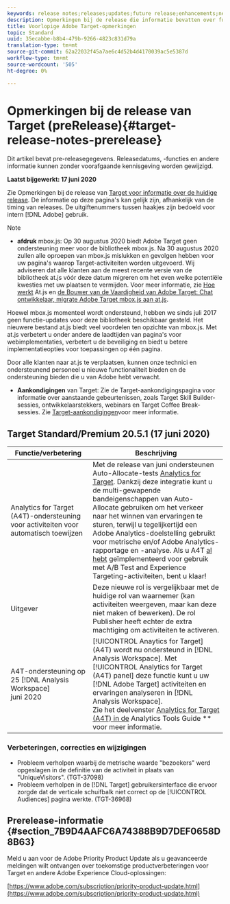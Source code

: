 ```yaml
---
keywords: release notes;releases;updates;future release;enhancements;new features;fixes;updates
description: Opmerkingen bij de release die informatie bevatten over functies, verbeteringen en oplossingen voor de nieuwste of komende DNL Adobe Target-releases.
title: Voorlopige Adobe Target-opmerkingen
topic: Standard
uuid: 35ecabbe-b8b4-479b-9266-4823c831d79a
translation-type: tm+mt
source-git-commit: 62a22032f45a7ae6c4d52b4d4170039ac5e5387d
workflow-type: tm+mt
source-wordcount: '505'
ht-degree: 0%

---
```



# Opmerkingen bij de release van Target (preRelease){#target-release-notes-prerelease}

Dit artikel bevat pre-releasegegevens. Releasedatums, -functies en andere informatie kunnen zonder voorafgaande kennisgeving worden gewijzigd.

**Laatst bijgewerkt: 17 juni 2020**

Zie Opmerkingen bij de release van [Target voor informatie over de huidige release](release-notes.md). De informatie op deze pagina&#39;s kan gelijk zijn, afhankelijk van de timing van releases. De uitgiftenummers tussen haakjes zijn bedoeld voor intern [!DNL Adobe] gebruik.

>[!NOTE]
>
>* **afdruk** mbox.js: Op 30 augustus 2020 biedt Adobe Target geen ondersteuning meer voor de bibliotheek mbox.js. Na 30 augustus 2020 zullen alle oproepen van mbox.js mislukken en gevolgen hebben voor uw pagina&#39;s waarop Target-activiteiten worden uitgevoerd. Wij adviseren dat alle klanten aan de meest recente versie van de bibliotheek at.js vóór deze datum migreren om het even welke potentiële kwesties met uw plaatsen te vermijden. Voor meer informatie, zie [Hoe werkt](/help/c-implementing-target/c-implementing-target-for-client-side-web/c-how-atjs-works/how-atjs-works.md) At.js en [de Bouwer van de Vaardigheid van Adobe Target: Chat ontwikkelaar, migrate Adobe Target mbox.js aan at.js](https://seminars.adobeconnect.com/ptdo6mfo6qn6/?proto=true).
   >
   >   
   Hoewel mbox.js momenteel wordt ondersteund, hebben we sinds juli 2017 geen functie-updates voor deze bibliotheek beschikbaar gesteld. Het nieuwere bestand at.js biedt veel voordelen ten opzichte van mbox.js. Met at.js verbetert u onder andere de laadtijden van pagina&#39;s voor webimplementaties, verbetert u de beveiliging en biedt u betere implementatieopties voor toepassingen op één pagina.
   >
   >   
   Door alle klanten naar at.js te verplaatsen, kunnen onze technici en ondersteunend personeel u nieuwe functionaliteit bieden en de ondersteuning bieden die u van Adobe hebt verwacht.
   >
   >
* **Aankondigingen** van Target: Zie de Target-aankondigingspagina voor informatie over aanstaande gebeurtenissen, zoals Target Skill Builder-sessies, ontwikkelaarstekkers, webinars en Target Coffee Break-sessies. Zie [Target-aankondigingen](/help/r-release-notes/target-announcements.md)voor meer informatie.


## Target Standard/Premium 20.5.1 (17 juni 2020)

| Functie/verbetering | Beschrijving |
| --- | --- |
| Analytics for Target (A4T)-ondersteuning voor activiteiten voor automatisch toewijzen | Met de release van juni ondersteunen Auto-Allocate-tests [Analytics for Target](/help/c-integrating-target-with-mac/a4t/a4t.md). Dankzij deze integratie kunt u de multi-gewapende bandeigenschappen van Auto-Allocate gebruiken om het verkeer naar het winnen van ervaringen te sturen, terwijl u tegelijkertijd een Adobe Analytics-doelstelling gebruikt voor metrische en/of Adobe Analytics-rapportage en -analyse. Als u A4T [al hebt](/help/c-integrating-target-with-mac/a4t/a4timplementation.md) geïmplementeerd voor gebruik met A/B Test and Experience Targeting-activiteiten, bent u klaar! |
| Uitgever | Deze nieuwe rol is vergelijkbaar met de huidige rol van waarnemer (kan activiteiten weergeven, maar kan deze niet maken of bewerken). De rol Publisher heeft echter de extra machtiging om activiteiten te activeren. |
| A4T-ondersteuning op 25 [!DNL Analysis Workspace]<br>juni 2020 | [!UICONTROL Anaytics for Target] (A4T) wordt nu ondersteund in [!DNL Analysis Workspace]. Met [!UICONTROL Analytics for Target (A4T) panel] deze functie kunt u uw [!DNL Adobe Target] activiteiten en ervaringen analyseren in [!DNL Analysis Workspace].<br>Zie het deelvenster [Analytics for Target (A4T) in de](https://docs.adobe.com/content/help/en/analytics/analyze/analysis-workspace/panels/a4t-panel.html) Analytics Tools Guide ** voor meer informatie. |

### Verbeteringen, correcties en wijzigingen

* Probleem verholpen waarbij de metrische waarde &quot;bezoekers&quot; werd opgeslagen in de definitie van de activiteit in plaats van &quot;UniqueVisitors&quot;. (TGT-37098)
* Probleem verholpen in de [!DNL Target] gebruikersinterface die ervoor zorgde dat de verticale schuifbalk niet correct op de [!UICONTROL Audiences] pagina werkte. (TGT-36968)

## Prerelease-informatie {#section_7B9D4AAFC6A74388B9D7DEF0658D8B63}

Meld u aan voor de Adobe Priority Product Update als u geavanceerde meldingen wilt ontvangen over toekomstige productverbeteringen voor Target en andere Adobe Experience Cloud-oplossingen:

[https://www.adobe.com/subscription/priority-product-update.html](https://www.adobe.com/subscription/priority-product-update.html)
